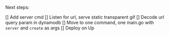 Next steps:

[] Add server cmd
[] Listen for url, serve static transparent gif
[] Decode url query param in dynamodb
[] Move to one command, one main.go with `server` and `create` as args
[] Deploy on Up

